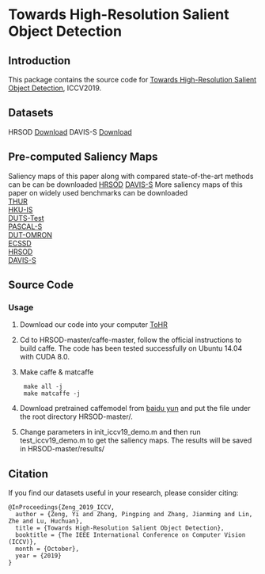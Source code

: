 # Towards High-Resolution Salient Object Detection
## Introduction
This package contains the source code for [Towards High-Resolution Salient Object Detection](https://drive.google.com/open?id=15o-Fel0BSyNulGoptrxfHR0t22qMHlTr), ICCV2019.
## Datasets 
HRSOD [Download](https://drive.google.com/open?id=1bmDGlkzqHoduNigi_GO4Qy9sA9sIaZcY)
DAVIS-S [Download](https://drive.google.com/open?id=1q1H7yoITLS6i2n-PhgYMIxLdjyhge5AR)
## Pre-computed Saliency Maps
Saliency maps of this paper along with compared state-of-the-art methods can be can be downloaded [HRSOD](https://drive.google.com/open?id=1Ch0byKXXFqE5IgP9TDMYLAe04q7z2SdD) [DAVIS-S](https://drive.google.com/open?id=1l7bUlc5H3Q4Z4srkpX8uf6tGD2o4JnrI)
More saliency maps of this paper on widely used benchmarks can be downloaded   
[THUR](https://pan.baidu.com/s/1ZcI9Z9cQevdf-UFnsxihqA)  
[HKU-IS](https://pan.baidu.com/s/1dA1rsu20-rDtVTNJphQ-lw)   
[DUTS-Test](https://pan.baidu.com/s/11oyy-Y-IGpUlCXxyenzO5w)   
[PASCAL-S](https://pan.baidu.com/s/1n61Kcxlq9wnypnd1B9xdsw)   
[DUT-OMRON](https://pan.baidu.com/s/1RM84W1GqjO4_hpneYT7vJw)   
[ECSSD](https://pan.baidu.com/s/1_SF1DJu6qlMwW8TyB8w5FA)   
[HRSOD](https://pan.baidu.com/s/1-QhCX9QAmAO9zMYjShjIdA)   
[DAVIS-S](https://pan.baidu.com/s/1v8KA6vWh9P0le4hz9jedZQ)  

## Source Code
### Usage
1. Download our code into your computer [ToHR](https://pan.baidu.com/s/1auM0xI1Lgf85IQlcQzpygQ)

2. Cd to HRSOD-master/caffe-master, follow the official instructions to build caffe. The code has been tested successfully on Ubuntu 14.04 with CUDA 8.0.

3. Make caffe & matcaffe  

        make all -j  
        make matcaffe -j  
    
4. Download pretrained caffemodel from [baidu yun](https://pan.baidu.com/s/1nATblFyypAx_3U5kAnCevg#list/path=%2F) and put the file under the root directory HRSOD-master/.

5. Change parameters in init_iccv19_demo.m and then run test_iccv19_demo.m to get the saliency maps. The results will be saved in HRSOD-master/results/
## Citation
If you find our datasets useful in your research, please consider citing:

    @InProceedings{Zeng_2019_ICCV,
      author = {Zeng, Yi and Zhang, Pingping and Zhang, Jianming and Lin, Zhe and Lu, Huchuan},
      title = {Towards High-Resolution Salient Object Detection},
      booktitle = {The IEEE International Conference on Computer Vision (ICCV)},
      month = {October},
      year = {2019}
    }

